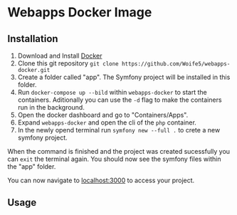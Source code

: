 # Webapps Docker Image

## Installation
1. Download and Install [Docker](https://www.docker.com/get-started "How to install docker")
2. Clone this git repository `git clone https://github.com/Woife5/webapps-docker.git`
3. Create a folder called "app". The Symfony project will be installed in this folder.
4. Run `docker-compose up --bild` within `webapps-docker` to start the containers. Aditionally you can use the `-d` flag to make the containers run in the background.
5. Open the docker dashboard and go to "Containers/Apps".
6. Expand `webapps-docker` and open the cli of the `php` container.
7. In the newly opend terminal run `symfony new --full .` to crete a new symfony project.

When the command is finished and the project was created sucessfully you can `exit` the terminal again. You should now see the symfony files within the "app" folder.

You can now navigate to [localhost:3000](http://localhost:3000) to access your project.

## Usage
